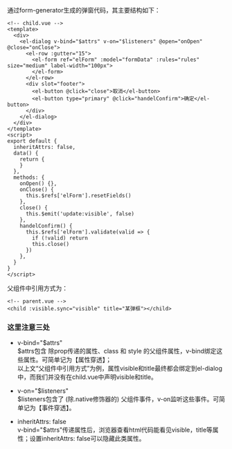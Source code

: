通过form-generator生成的弹窗代码，其主要结构如下：  

``` 
<!-- child.vue -->
<template>
  <div>
    <el-dialog v-bind="$attrs" v-on="$listeners" @open="onOpen" @close="onClose">
      <el-row :gutter="15">
        <el-form ref="elForm" :model="formData" :rules="rules" size="medium" label-width="100px">
        </el-form>
      </el-row>
      <div slot="footer">
        <el-button @click="close">取消</el-button>
        <el-button type="primary" @click="handelConfirm">确定</el-button>
      </div>
    </el-dialog>
  </div>
</template>
<script>
export default {
  inheritAttrs: false,
  data() {
    return {
    }
  },
  methods: {
    onOpen() {},
    onClose() {
      this.$refs['elForm'].resetFields()
    },
    close() {
      this.$emit('update:visible', false)
    },
    handelConfirm() {
      this.$refs['elForm'].validate(valid => {
        if (!valid) return
        this.close()
      })
    },
  }
}
</script>
```

父组件中引用方式为：
```
<!-- parent.vue -->
<child :visible.sync="visible" title="某弹框"></child>
```

### 这里注意三处  
- v-bind="$attrs"  
$attrs包含 除prop传递的属性、class 和 style 的父组件属性，v-bind绑定这些属性。可简单记为【属性穿透】；  
以上文“父组件中引用方式”为例，属性visible和title最终都会绑定到el-dialog中，而我们并没有在child.vue中声明visible和title。

- v-on="$listeners"  
$listeners包含了 (除.native修饰器的) 父组件事件，v-on监听这些事件。可简单记为【事件穿透】。

- inheritAttrs: false  
v-bind="$attrs"传递属性后，浏览器查看html代码能看见visible，title等属性；设置inheritAttrs: false可以隐藏此类属性。